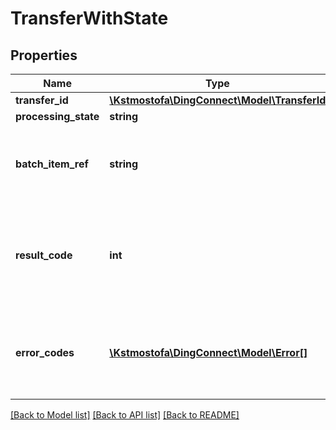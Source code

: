 # TransferWithState

## Properties
Name | Type | Description | Notes
------------ | ------------- | ------------- | -------------
**transfer_id** | [**\Kstmostofa\DingConnect\Model\TransferId**](TransferId.md) |  | 
**processing_state** | **string** |  | 
**batch_item_ref** | **string** | Refers to the unique reference of the item in the batch request | 
**result_code** | **int** | The individual result code for processing the batch item with the given BatchItemRef. | 
**error_codes** | [**\Kstmostofa\DingConnect\Model\Error[]**](Error.md) | ErrorCodes (if any) for processing the batch item with the given BatchItemRef | 

[[Back to Model list]](../README.md#documentation-for-models) [[Back to API list]](../README.md#documentation-for-api-endpoints) [[Back to README]](../README.md)


